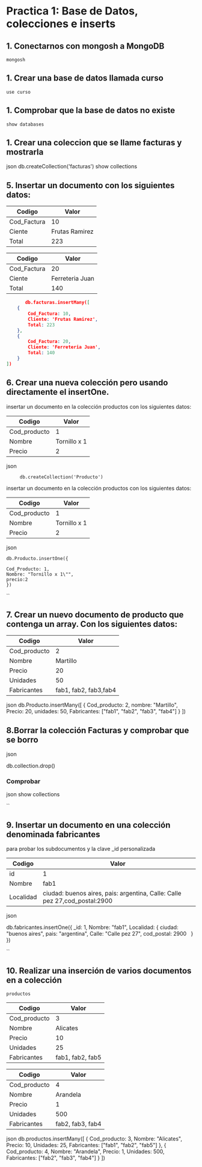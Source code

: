 # Practica 1: Base de Datos, colecciones e inserts

## 1. Conectarnos con mongosh a MongoDB

``
mongosh
``
## 1. Crear una base de datos llamada curso

``use curso
``

## 1. Comprobar que la base de datos no existe

``
show databases
``

## 1. Crear una coleccion que se llame facturas y mostrarla

json
 db.createCollection('facturas')
 show collections

## 5. Insertar un documento con los siguientes datos:

| Codigo   | Valor   |
|-------------|-------------|
| Cod_Factura | 10 |
| Ciente | Frutas Ramirez |
| Total | 223 |

| Codigo   | Valor   |
|-------------|-------------|
| Cod_Factura | 20 |
| Ciente | Ferreteria Juan |
| Total | 140 |


```json
       db.facturas.insertMany([
    {
        Cod_Factura: 10,
        Cliente: 'Frutas Ramirez',
        Total: 223
    },
    {
        Cod_Factura: 20,
        Cliente: 'Ferreteria Juan',
        Total: 140
    }
])

```
## 6. Crear una nueva colección pero usando directamente el insertOne.
   insertar un documento en la colección productos con los siguientes datos:

| Codigo   | Valor   |
|-------------|-------------|
| Cod_producto | 1 |
| Nombre | Tornillo x 1 |
| Precio | 2 |


json

         db.createCollection('Producto')
    
    


   insertar un documento en la colección productos con los siguientes datos:

| Codigo   | Valor   |
|-------------|-------------|
| Cod_producto | 1 |
| Nombre | Tornillo x 1|
| Precio | 2 |

json
    
    db.Producto.insertOne({
    
    Cod_Producto: 1,
    Nombre: "Tornillo x 1\"",
    precio:2
    })

``    

## 7. Crear un nuevo documento de producto que contenga un array. Con los siguientes datos:

| Codigo   | Valor   |
|-------------|-------------|
| Cod_producto | 2 |
| Nombre | Martillo |
| Precio | 20 |
| Unidades | 50 |
| Fabricantes | fab1, fab2, fab3,fab4 |


json
db.Producto.insertMany([
    {
        Cod_producto: 2,
        nombre: "Martillo",
        Precio: 20,
        unidades: 50,
        Fabricantes: ["fab1", "fab2", "fab3", "fab4"]
    }
])


## 8.Borrar la colección Facturas y comprobar que se borro


json

db.collection.drop()

### Comprobar
json
 show collections

``
## 9. Insertar un documento en una colección denominada **fabricantes**
   para probar los subdocumentos y la clave _id personalizada

| Codigo   | Valor   |
|-------------|-------------|
| id | 1 |
| Nombre | fab1 |
| Localidad | ciudad: buenos aires, pais: argentina, Calle: Calle pez 27,cod_postal:2900 |


json

db.fabricantes.insertOne({
  _id: 1,
  Nombre: "fab1",
  Localidad: {
    ciudad: "buenos aires",
    pais: "argentina",
    Calle: "Calle pez 27",
    cod_postal: 2900
  }
})

``
## 10. Realizar una inserción de varios documentos en a colección
    productos

| Codigo   | Valor   |
|-------------|-------------|
| Cod_producto | 3 |
| Nombre | Alicates |
| Precio | 10 |
| Unidades | 25 |
| Fabricantes | fab1, fab2, fab5 |

| Codigo   | Valor   |
|-------------|-------------|
| Cod_producto | 4 |
| Nombre | Arandela |
| Precio | 1 |
| Unidades | 500 |
| Fabricantes | fab2, fab3, fab4 |


json
db.productos.insertMany([
  {
    Cod_producto: 3,
    Nombre: "Alicates",
    Precio: 10,
    Unidades: 25,
    Fabricantes: ["fab1", "fab2", "fab5"]
  },
  {
    Cod_producto: 4,
    Nombre: "Arandela",
    Precio: 1,
    Unidades: 500,
    Fabricantes: ["fab2", "fab3", "fab4"]
  }
])
